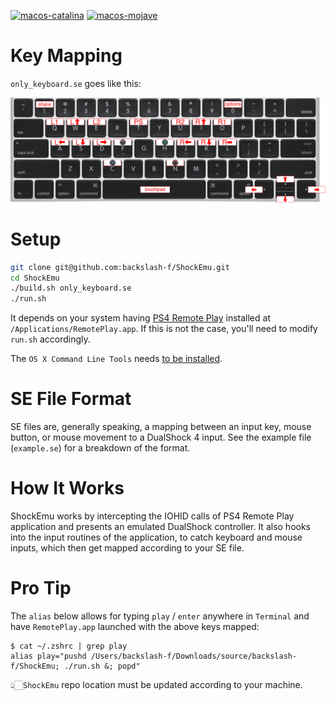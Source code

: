 [![macos-catalina](https://img.shields.io/badge/macos-catalina-brightgreen.svg)](https://www.apple.com/macos/catalina-preview)
[![macos-mojave](https://img.shields.io/badge/macos-mojave-brightgreen.svg)](https://www.apple.com/lae/macos/mojave)

# Key Mapping
`only_keyboard.se` goes like this:

![Key Mapping](https://github.com/backslash-f/ShockEmu/blob/master/KeyMapping.png)

# Setup
```zsh
git clone git@github.com:backslash-f/ShockEmu.git
cd ShockEmu
./build.sh only_keyboard.se
./run.sh
```

It depends on your system having [PS4 Remote Play](https://remoteplay.dl.playstation.net/remoteplay/lang/en/index.html) installed at `/Applications/RemotePlay.app`. If this is not the case, you'll need to modify `run.sh` accordingly.

The `OS X Command Line Tools` needs [to be installed](https://stackoverflow.com/a/53078282/584548).

# SE File Format
SE files are, generally speaking, a mapping between an input key, mouse button, or mouse movement to a DualShock 4 input. See the example file (`example.se`) for a breakdown of the format.

# How It Works
ShockEmu works by intercepting the IOHID calls of PS4 Remote Play application and presents an emulated DualShock controller. It also hooks into the input routines of the application, to catch keyboard and mouse inputs, which then get mapped according to your SE file.

# Pro Tip
The `alias` below allows for typing `play` / `enter` anywhere in `Terminal` and have `RemotePlay.app` launched with the above keys mapped:
```
$ cat ~/.zshrc | grep play
alias play="pushd /Users/backslash-f/Downloads/source/backslash-f/ShockEmu; ./run.sh &; popd"
```
👆🏻`ShockEmu` repo location must be updated according to your machine.
